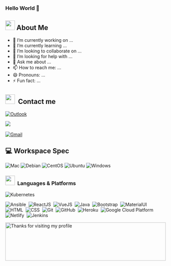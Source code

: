 ### Hello World 👋

<!--
**Josia-Douniama/Josia-Douniama** is a ✨ _special_ ✨ repository because its `README.md` (this file) appears on your GitHub profile.

### geant image : ![image](https://user-images.githubusercontent.com/60714463/156890317-3c0791ad-378a-448f-b86b-0ecf673a728c.png)

-->



## <img src="https://media.giphy.com/media/fTsZNbPQxJWtor2LXE/giphy.gif"  width="30">&nbsp;About Me

- 🔭 I’m currently working on ...
- 🌱 I’m currently learning ...
- 👯 I’m looking to collaborate on ...
- 🤔 I’m looking for help with ...
- 💬 Ask me about ...
- 📫 How to reach me: ...
- 😄 Pronouns: ...
- ⚡ Fun fact: ...

## <img src="https://media.giphy.com/media/c5vDr1rkcbcrBwG9SX/giphy.gif" width="30">&nbsp; Contact me

<a href="mailto:josia.douniama.okana@efrei.net"><img alt="Outlook" src="https://img.shields.io/badge/Outlook-blue?style=for-the-badge=appveyor&logo=microsoft-outlook&logoColor=white" /></a> &nbsp;

<a href="https://www.linkedin.com/in/josia-douniama/"><img src="https://img.shields.io/badge/-Josia%20Douniama-blue?style=appveyor&logo=Linkedin&logoColor=white&link=https://www.linkedin.com/in/adrian-garett-sian-766775159/"/></a> &nbsp;

<a href="mailto:josiadounie@gmail.com"><img alt="Gmail" src="https://img.shields.io/badge/Gmail-D14836?style=for-the-badge=appveyor&logo=gmail&logoColor=white" /></a> &nbsp;


## 💻 Workspace Spec

![Mac](https://img.shields.io/badge/MacOS-Zsh-blue?style=for-the-badge=appveyor&logo=apple&logoColor=pink)
![Debian](https://img.shields.io/badge/Linux-Debian-lightgrey?style=for-the-badge=appveyor&logo=linux&logoColor=87CF3E)
![CentOS](https://img.shields.io/badge/CentOS-lightgrey?style=for-the-badge=appveyor&logo=debian&logoColor=red)
![Ubuntu](https://img.shields.io/badge/Ubuntu-E95420?style=for-the-badge=appveyor&logo=ubuntu&logoColor=white)
![Windows](https://img.shields.io/badge/Windows-10-0078D6?style=for-the-badge=appveyor&logo=windows&logoColor=white)


###  <img src="https://media.giphy.com/media/WUlplcMpOCEmTGBtBW/giphy.gif" width="30"> &nbsp;Languages & Platforms

![Kubernetes](https://img.shields.io/badge/Kubernetes-blue?style=for-the-badge=appveyor&logo=kubernetes&logoColor=white)&nbsp;

![Ansible](https://img.shields.io/badge/Ansible-black?style=for-the-badge=appveyor&logo=ansible&logoColor=white)&nbsp;
![ReactJS](https://img.shields.io/badge/React.js-20232A?style=for-the-badge=appveyor&logo=react&logoColor=61DAFB)&nbsp;
![VueJS](https://img.shields.io/badge/Vue.js-35495E?style=for-the-badge=appveyor&logo=vuedotjs&logoColor=4FC08D)&nbsp;
![Java](https://img.shields.io/badge/Java-ED8B00?style=for-the-badge=appveyor&logo=java&logoColor=white)&nbsp;
![Bootstrap](https://img.shields.io/badge/Bootstrap-563D7C?style=for-the-badge=appveyor&logo=bootstrap&logoColor=white)&nbsp;
![MaterialUI](https://img.shields.io/badge/Material--UI-0081CB?style=for-the-badge=appveyor&logo=material-ui&logoColor=white)&nbsp;
![HTML](https://img.shields.io/badge/HTML-E34F26?style=for-the-badge=appveyor&logo=html5&logoColor=white)&nbsp;
![CSS](https://img.shields.io/badge/CSS-1572B6?style=for-the-badge=appveyor&logo=css&logoColor=white)&nbsp;
![Git](https://img.shields.io/badge/git-%23F05033.svg?style=for-the-badge=appveyor&logo=git&logoColor=white)&nbsp;
![GitHub](https://img.shields.io/badge/GitHub-100000?style=for-the-badge=appveyor&logo=github&logoColor=white)&nbsp;
![Heroku](https://img.shields.io/badge/Heroku-430098?style=for-the-badge=appveyor&logo=heroku&logoColor=white)&nbsp;
![Google Cloud Platform](https://img.shields.io/badge/Google_Cloud-4285F4?style=for-the-badge=appveyor&logo=google-cloud&logoColor=white)&nbsp;
![Netlify](https://img.shields.io/badge/Netlify-00C7B7?style=for-the-badge=appveyor&logo=netlify&logoColor=white)&nbsp;
![Jenkins](https://img.shields.io/badge/Jenkins-D24939?style=for-the-badge=appveyor&logo=Jenkins&logoColor=white)&nbsp;
    	

<img height="120" alt="Thanks for visiting my profile" width="100%" src="https://github.com/dibyendu415/dibyendu415/blob/master/marquee.svg" />
